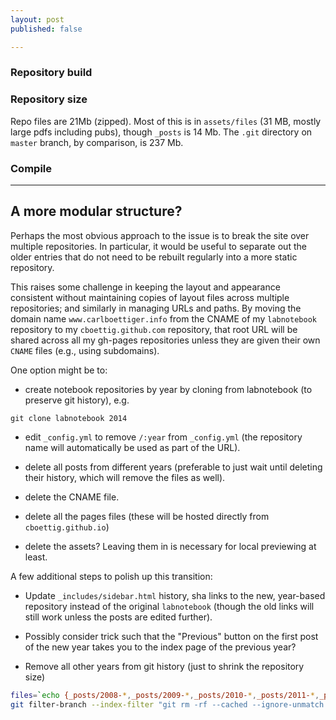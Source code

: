 ```yaml
---
layout: post
published: false

---
```






### Repository build



### Repository size


Repo files are 21Mb (zipped).
Most of this is in `assets/files` (31 MB, mostly large pdfs including pubs), though `_posts` is 14 Mb.
The `.git` directory on `master` branch, by comparison, is 237 Mb. 

### Compile 

------

## A more modular structure?

Perhaps the most obvious approach to the issue is to break the site over multiple repositories. 
In particular, it would be useful to separate out the older entries that do not need to be rebuilt
regularly into a more static repository. 

This raises some challenge in keeping the layout and appearance consistent without maintaining
copies of layout files across multiple repositories; and similarly in managing URLs and paths. 
By moving the domain name `www.carlboettiger.info` from the CNAME of my `labnotebook` repository
to my `cboettig.github.com` repository, that root URL will be shared across all my gh-pages repositories
unless they are given their own `CNAME` files (e.g., using subdomains). 

One option might be to: 

- create notebook repositories by year by cloning from labnotebook (to preserve git history), e.g.

```
git clone labnotebook 2014
```
- edit `_config.yml` to remove `/:year` from `_config.yml` (the repository name will automatically be used as part of the URL).

- delete all posts from different years (preferable to just wait until deleting their history, which will remove the files as well).
- delete the CNAME file.
- delete all the pages files (these will be hosted directly from `cboettig.github.io`)
- delete the assets?  Leaving them in is necessary for local previewing at least.  

A few additional steps to polish up this transition:

- Update `_includes/sidebar.html` history, sha links to the new, year-based repository instead of the original `labnotebook` (though the old links will still work unless the posts are edited further).

- Possibly consider trick such that the "Previous" button on the first post of the new year takes you to the index page of the previous year?

- Remove all other years from git history (just to shrink the repository size)

```bash
files=`echo {_posts/2008-*,_posts/2009-*,_posts/2010-*,_posts/2011-*,_posts/2012-*,_posts/2013-*}`
git filter-branch --index-filter "git rm -rf --cached --ignore-unmatch $files" HEAD
```
